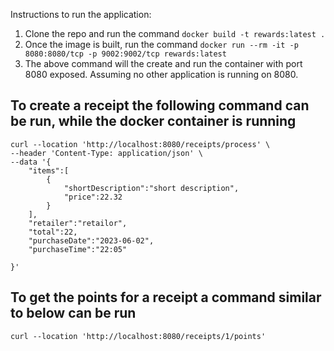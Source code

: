Instructions to run the application:
1. Clone the repo and run the command `docker build -t rewards:latest .`
2. Once the image is built, run the command `docker run --rm -it -p 8080:8080/tcp -p 9002:9002/tcp rewards:latest`
3. The above command will the create and run the container with port 8080 exposed. Assuming no other application is running on 8080.


## To create a receipt the following command can be run, while the docker container is running
```
curl --location 'http://localhost:8080/receipts/process' \
--header 'Content-Type: application/json' \
--data '{
    "items":[
        {
            "shortDescription":"short description",
            "price":22.32
        }
    ],
    "retailer":"retailor",
    "total":22,
    "purchaseDate":"2023-06-02",
    "purchaseTime":"22:05"

}'
```

## To get the points for a receipt a command similar to below can be run
`curl --location 'http://localhost:8080/receipts/1/points'`